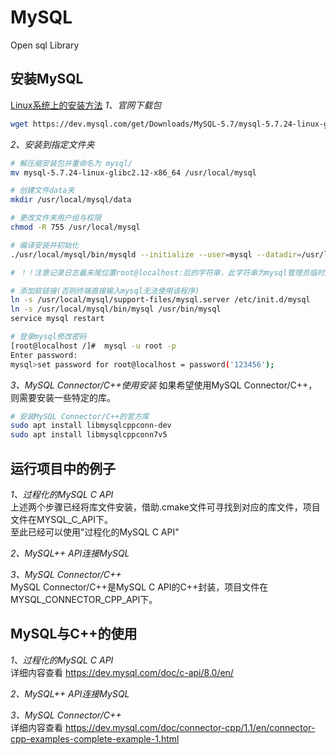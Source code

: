 # MySQL
Open sql Library

## 安装MySQL
[Linux系统上的安装方法](https://www.jianshu.com/p/276d59cbc529)
*1、官网下载包*
```sh
wget https://dev.mysql.com/get/Downloads/MySQL-5.7/mysql-5.7.24-linux-glibc2.12-x86_64.tar.gz
```

*2、安装到指定文件夹*
```sh
# 解压缩安装包并重命名为 mysql/
mv mysql-5.7.24-linux-glibc2.12-x86_64 /usr/local/mysql

# 创建文件data夹
mkdir /usr/local/mysql/data

# 更改文件夹用户组与权限
chmod -R 755 /usr/local/mysql

# 编译安装并初始化 
./usr/local/mysql/bin/mysqld --initialize --user=mysql --datadir=/usr/local/mysql/data --basedir=/usr/local/mysql

# ！！注意记录日志最末尾位置root@localhost:后的字符串，此字符串为mysql管理员临时登录密码。！！

# 添加软链接(否则终端直接输入mysql无法使用该程序)
ln -s /usr/local/mysql/support-files/mysql.server /etc/init.d/mysql
ln -s /usr/local/mysql/bin/mysql /usr/bin/mysql
service mysql restart

# 登录mysql修改密码
[root@localhost /]#  mysql -u root -p
Enter password:
mysql>set password for root@localhost = password('123456');
```

*3、MySQL Connector/C++使用安装*
如果希望使用MySQL Connector/C++，则需要安装一些特定的库。  
```sh
# 安装MySQL Connector/C++的官方库
sudo apt install libmysqlcppconn-dev
sudo apt install libmysqlcppconn7v5
```

## 运行项目中的例子
*1、过程化的MySQL C API*  
上述两个步骤已经将库文件安装，借助.cmake文件可寻找到对应的库文件，项目文件在MYSQL_C_API下。  
至此已经可以使用"过程化的MySQL C API"

*2、MySQL++ API连接MySQL*  

*3、MySQL Connector/C++*  
MySQL Connector/C++是MySQL C API的C++封装，项目文件在MYSQL_CONNECTOR_CPP_API下。  

## MySQL与C++的使用
*1、过程化的MySQL C API*  
详细内容查看 https://dev.mysql.com/doc/c-api/8.0/en/

*2、MySQL++ API连接MySQL*

*3、MySQL Connector/C++*  
详细内容查看 https://dev.mysql.com/doc/connector-cpp/1.1/en/connector-cpp-examples-complete-example-1.html